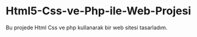 # Html5-Css-ve-Php-ile-Web-Projesi
Bu projede Html Css ve php kullanarak bir web sitesi tasarladım.
